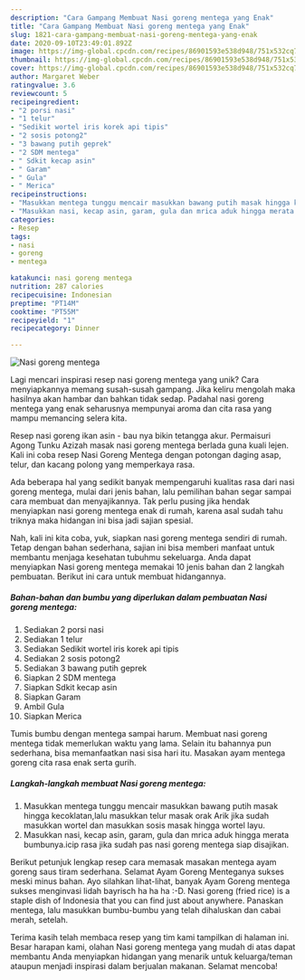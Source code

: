 ```yaml
---
description: "Cara Gampang Membuat Nasi goreng mentega yang Enak"
title: "Cara Gampang Membuat Nasi goreng mentega yang Enak"
slug: 1821-cara-gampang-membuat-nasi-goreng-mentega-yang-enak
date: 2020-09-10T23:49:01.892Z
image: https://img-global.cpcdn.com/recipes/86901593e538d948/751x532cq70/nasi-goreng-mentega-foto-resep-utama.jpg
thumbnail: https://img-global.cpcdn.com/recipes/86901593e538d948/751x532cq70/nasi-goreng-mentega-foto-resep-utama.jpg
cover: https://img-global.cpcdn.com/recipes/86901593e538d948/751x532cq70/nasi-goreng-mentega-foto-resep-utama.jpg
author: Margaret Weber
ratingvalue: 3.6
reviewcount: 5
recipeingredient:
- "2 porsi nasi"
- "1 telur"
- "Sedikit wortel iris korek api tipis"
- "2 sosis potong2"
- "3 bawang putih geprek"
- "2 SDM mentega"
- " Sdkit kecap asin"
- " Garam"
- " Gula"
- " Merica"
recipeinstructions:
- "Masukkan mentega tunggu mencair masukkan bawang putih masak hingga kecoklatan,lalu masukkan telur masak orak Arik jika sudah masukkan wortel dan masukkan sosis masak hingga wortel layu."
- "Masukkan nasi, kecap asin, garam, gula dan mrica aduk hingga merata bumbunya.icip rasa jika sudah pas nasi goreng mentega siap disajikan."
categories:
- Resep
tags:
- nasi
- goreng
- mentega

katakunci: nasi goreng mentega 
nutrition: 287 calories
recipecuisine: Indonesian
preptime: "PT14M"
cooktime: "PT55M"
recipeyield: "1"
recipecategory: Dinner

---
```



![Nasi goreng mentega](https://img-global.cpcdn.com/recipes/86901593e538d948/751x532cq70/nasi-goreng-mentega-foto-resep-utama.jpg)

Lagi mencari inspirasi resep nasi goreng mentega yang unik? Cara menyiapkannya memang susah-susah gampang. Jika keliru mengolah maka hasilnya akan hambar dan bahkan tidak sedap. Padahal nasi goreng mentega yang enak seharusnya mempunyai aroma dan cita rasa yang mampu memancing selera kita.

Resep nasi goreng ikan asin - bau nya bikin tetangga akur. Permaisuri Agong Tunku Azizah masak nasi goreng mentega berlada guna kuali lejen. Kali ini coba resep Nasi Goreng Mentega dengan potongan daging asap, telur, dan kacang polong yang memperkaya rasa.

Ada beberapa hal yang sedikit banyak mempengaruhi kualitas rasa dari nasi goreng mentega, mulai dari jenis bahan, lalu pemilihan bahan segar sampai cara membuat dan menyajikannya. Tak perlu pusing jika hendak menyiapkan nasi goreng mentega enak di rumah, karena asal sudah tahu triknya maka hidangan ini bisa jadi sajian spesial.


Nah, kali ini kita coba, yuk, siapkan nasi goreng mentega sendiri di rumah. Tetap dengan bahan sederhana, sajian ini bisa memberi manfaat untuk membantu menjaga kesehatan tubuhmu sekeluarga. Anda dapat menyiapkan Nasi goreng mentega memakai 10 jenis bahan dan 2 langkah pembuatan. Berikut ini cara untuk membuat hidangannya.

<!--inarticleads1-->

##### Bahan-bahan dan bumbu yang diperlukan dalam pembuatan Nasi goreng mentega:

1. Sediakan 2 porsi nasi
1. Sediakan 1 telur
1. Sediakan Sedikit wortel iris korek api tipis
1. Sediakan 2 sosis potong2
1. Sediakan 3 bawang putih geprek
1. Siapkan 2 SDM mentega
1. Siapkan  Sdkit kecap asin
1. Siapkan  Garam
1. Ambil  Gula
1. Siapkan  Merica


Tumis bumbu dengan mentega sampai harum. Membuat nasi goreng mentega tidak memerlukan waktu yang lama. Selain itu bahannya pun sederhana, bisa memanfaatkan nasi sisa hari itu. Masakan ayam mentega goreng cita rasa enak serta gurih. 

<!--inarticleads2-->

##### Langkah-langkah membuat Nasi goreng mentega:

1. Masukkan mentega tunggu mencair masukkan bawang putih masak hingga kecoklatan,lalu masukkan telur masak orak Arik jika sudah masukkan wortel dan masukkan sosis masak hingga wortel layu.
1. Masukkan nasi, kecap asin, garam, gula dan mrica aduk hingga merata bumbunya.icip rasa jika sudah pas nasi goreng mentega siap disajikan.


Berikut petunjuk lengkap resep cara memasak masakan mentega ayam goreng saus tiram sederhana. Selamat Ayam Goreng Menteganya sukses meski minus bahan. Ayo silahkan lihat-lihat, banyak Ayam Goreng mentega sukses menginvasi lidah bayrisch ha ha ha :-D. Nasi goreng (fried rice) is a staple dish of Indonesia that you can find just about anywhere. Panaskan mentega, lalu masukkan bumbu-bumbu yang telah dihaluskan dan cabai merah, setelah. 

Terima kasih telah membaca resep yang tim kami tampilkan di halaman ini. Besar harapan kami, olahan Nasi goreng mentega yang mudah di atas dapat membantu Anda menyiapkan hidangan yang menarik untuk keluarga/teman ataupun menjadi inspirasi dalam berjualan makanan. Selamat mencoba!
